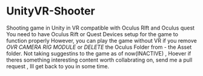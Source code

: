 # UnityVR-Shooter
Shooting game in Unity in VR compatible with Oculus RIft and Oculus quest
You need to have Oculus Rift or Quest Devices setup for the game to function properly
However, you can play the game without VR if you remove *OVR CAMERA RIG MODULE* or *DELETE* the Oculus Folder from -
the Asset folder.
Not taking suggestins to the game as of now(INACTIVE) , Hoever if theres something interesting content worth collabrating on, 
send me a pull request , Ill get back to you in some time.
